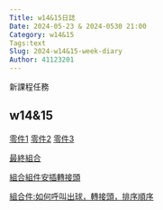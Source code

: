 ```yaml
---
Title: w14&15日誌
Date: 2024-05-23 & 2024-0530 21:00
Category: w14&15
Tags:text
Slug: 2024-w14&15-week-diary
Author: 41123201
---
```

新課程任務
<!-- PELICAN_END_SUMMARY -->

## w14&15
[零件1](https://mdecd2024.github.io/2b-midbg4/downloads/0530.ttt)
[零件2](https://mdecd2024.github.io/2b-midbg4/downloads/0531.ttt)
[零件3](https://mdecd2024.github.io/2b-midbg4/downloads/0531_1.ttt)

[最終組合](https://mdecd2024.github.io/2b-midbg4/downloads/0531_2No.ttt)

[組合組件安插轉接頭](https://youtu.be/VNFBQwsV1OE)

[組合件:如何呼叫出球，轉接頭，排序順序](https://youtu.be/8Sub10gVC_U)